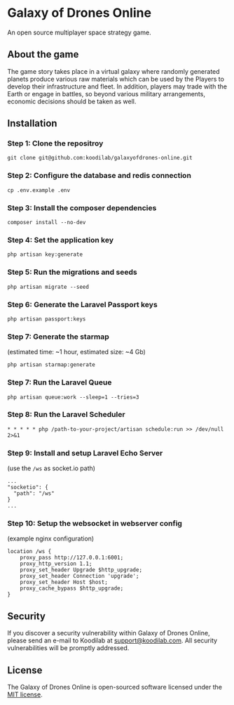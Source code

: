 # Galaxy of Drones Online

An open source multiplayer space strategy game.

## About the game

The game story takes place in a virtual galaxy where randomly generated planets produce various raw materials which can be used by the Players to develop their infrastructure and fleet. In addition, players may trade with the Earth or engage in battles, so beyond various military arrangements, economic decisions should be taken as well.

## Installation

### Step 1: Clone the repositroy

```
git clone git@github.com:koodilab/galaxyofdrones-online.git
```

### Step 2: Configure the database and redis connection

```
cp .env.example .env
```

### Step 3: Install the composer dependencies

```
composer install --no-dev
```

### Step 4: Set the application key

```
php artisan key:generate
```

### Step 5: Run the migrations and seeds

```
php artisan migrate --seed
```

### Step 6: Generate the Laravel Passport keys

```
php artisan passport:keys
```

### Step 7: Generate the starmap

(estimated time: ~1 hour, estimated size: ~4 Gb)

```
php artisan starmap:generate
```

### Step 7: Run the Laravel Queue

```
php artisan queue:work --sleep=1 --tries=3
```

### Step 8: Run the Laravel Scheduler

```
* * * * * php /path-to-your-project/artisan schedule:run >> /dev/null 2>&1
```

### Step 9: Install and setup Laravel Echo Server

(use the `/ws` as socket.io path)

```
...
"socketio": {
  "path": "/ws"
}
...
```

### Step 10: Setup the websocket in webserver config

(example nginx configuration)

```
location /ws {
    proxy_pass http://127.0.0.1:6001;
    proxy_http_version 1.1;
    proxy_set_header Upgrade $http_upgrade;
    proxy_set_header Connection 'upgrade';
    proxy_set_header Host $host;
    proxy_cache_bypass $http_upgrade;
}
```

## Security

If you discover a security vulnerability within Galaxy of Drones Online, please send an e-mail to Koodilab at support@koodilab.com. All security vulnerabilities will be promptly addressed.

## License

The Galaxy of Drones Online is open-sourced software licensed under the [MIT license](http://opensource.org/licenses/MIT).
